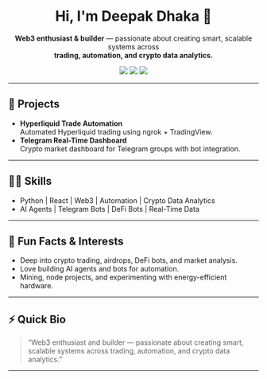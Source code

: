 <!-- Deepak Dhaka | deepakdhaka-1 -->

<h1 align="center">Hi, I'm Deepak Dhaka 👋</h1>
<p align="center">
  <b>Web3 enthusiast & builder</b> — passionate about creating smart, scalable systems across <br>
  <b>trading, automation, and crypto data analytics.</b>
</p>

<div align="center">
  <img src="https://img.shields.io/badge/Python-23272F?style=for-the-badge&logo=python&logoColor=orange" />
  <img src="https://img.shields.io/badge/React-23272F?style=for-the-badge&logo=react&logoColor=white" />

  <img src="https://img.shields.io/badge/Web3-23272F?style=for-the-badge&logo=ethereum&logoColor=blue" />
</div>

---

## 🚀 Projects

- **Hyperliquid Trade Automation**  
  Automated Hyperliquid trading using ngrok + TradingView.
- **Telegram Real-Time Dashboard**  
  Crypto market dashboard for Telegram groups with bot integration.

---

## 🧑‍💻 Skills

- Python | React | Web3 | Automation | Crypto Data Analytics
- AI Agents | Telegram Bots | DeFi Bots | Real-Time Data

---

## 🧬 Fun Facts & Interests

- Deep into crypto trading, airdrops, DeFi bots, and market analysis.
- Love building AI agents and bots for automation.
- Mining, node projects, and experimenting with energy-efficient hardware.

---

## ⚡️ Quick Bio

> “Web3 enthusiast and builder — passionate about creating smart, scalable systems across trading, automation, and crypto data analytics.”

---

<!-- Minimal, dark, and futuristic style preferred. No fluff, only signal! -->
